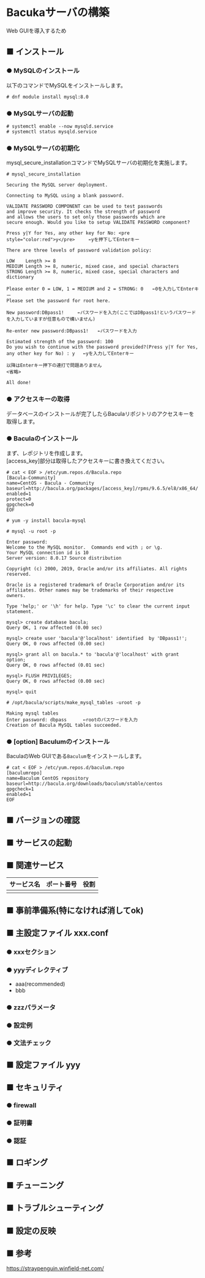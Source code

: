 # Bacukaサーバの構築
Web GUIを導入するため
## ■ インストール
### ● MySQLのインストール
以下のコマンドでMySQLをインストールします。
```
# dnf module install mysql:8.0
```

### ● MySQLサーバの起動
```
# systemctl enable --now mysqld.service
# systemctl status mysqld.service
```

### ● MySQLサーバの初期化
mysql_secure_installationコマンドでMySQLサーバの初期化を実施します。
```
# mysql_secure_installation
```
```
Securing the MySQL server deployment.

Connecting to MySQL using a blank password.

VALIDATE PASSWORD COMPONENT can be used to test passwords
and improve security. It checks the strength of password
and allows the users to set only those passwords which are
secure enough. Would you like to setup VALIDATE PASSWORD component?

Press y|Y for Yes, any other key for No: <pre style="color:red">y</pre>　　　←yを押下してEnterキー

There are three levels of password validation policy:

LOW    Length >= 8
MEDIUM Length >= 8, numeric, mixed case, and special characters
STRONG Length >= 8, numeric, mixed case, special characters and dictionary                  

Please enter 0 = LOW, 1 = MEDIUM and 2 = STRONG: 0　　←0を入力してEnterキー
Please set the password for root here.

New password:DBpass1!　　　←パスワードを入力(ここではDBpass1!というパスワードを入力していますが任意もので構いません)

Re-enter new password:DBpass1!　　←パスワードを入力

Estimated strength of the password: 100
Do you wish to continue with the password provided?(Press y|Y for Yes, any other key for No) : y   ←yを入力してEnterキー

以降はEnterキー押下の連打で問題ありません
<省略>

All done!
```

### ● アクセスキーの取得
データベースのインストールが完了したらBaculaリポジトリのアクセスキーを取得します。

### ● Baculaのインストール
まず、レポジトリを作成します。  
[access_key]部分は取得したアクセスキーに書き換えてください。
```
# cat < EOF > /etc/yum.repos.d/Bacula.repo
[Bacula-Community]
name=CentOS - Bacula - Community
baseurl=http://bacula.org/packages/[access_key]/rpms/9.6.5/el8/x86_64/
enabled=1
protect=0
gpgcheck=0
EOF
```

```
# yum -y install bacula-mysql
```

```
# mysql -u root -p
```
```
Enter password:
Welcome to the MySQL monitor.  Commands end with ; or \g.
Your MySQL connection id is 10
Server version: 8.0.17 Source distribution

Copyright (c) 2000, 2019, Oracle and/or its affiliates. All rights reserved.

Oracle is a registered trademark of Oracle Corporation and/or its
affiliates. Other names may be trademarks of their respective
owners.

Type 'help;' or '\h' for help. Type '\c' to clear the current input statement.

mysql> create database bacula;
Query OK, 1 row affected (0.00 sec)

mysql> create user 'bacula'@'localhost' identified  by 'DBpass1!';
Query OK, 0 rows affected (0.00 sec)

mysql> grant all on bacula.* to 'bacula'@'localhost' with grant option;
Query OK, 0 rows affected (0.01 sec)

mysql> FLUSH PRIVILEGES;
Query OK, 0 rows affected (0.00 sec)

mysql> quit
```

```
# /opt/bacula/scripts/make_mysql_tables -uroot -p
```
```
Making mysql tables
Enter password: dbpass 　　　←rootのパスワードを入力
Creation of Bacula MySQL tables succeeded.
```

### ● [option] Baculumのインストール
BaculaのWeb GUIである`Baculum`をインストールします。
```
# cat < EOF > /etc/yum.repos.d/baculum.repo
[baculumrepo]
name=Baculum CentOS repository
baseurl=http://bacula.org/downloads/baculum/stable/centos
gpgcheck=1
enabled=1
EOF
```

## ■ バージョンの確認
## ■ サービスの起動
## ■ 関連サービス
|サービス名|ポート番号|役割|
|:---|:---|:---|
||||

## ■ 事前準備系(特になければ消してok)

## ■ 主設定ファイル xxx.conf
### ● xxxセクション
### ● yyyディレクティブ
- aaa(recommended)
- bbb
### ● zzzパラメータ
### ● 設定例
### ● 文法チェック
## ■ 設定ファイル yyy
## ■ セキュリティ
### ● firewall
### ● 証明書
### ● 認証
## ■ ロギング
## ■ チューニング
## ■ トラブルシューティング
## ■ 設定の反映
## ■ 参考
https://straypenguin.winfield-net.com/
